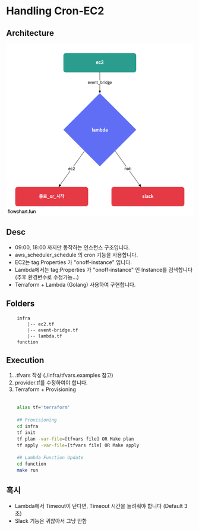 # Handling Cron-EC2

## Architecture

![archi](./public/archi.png)

## Desc

- 09:00, 18:00 까지만 동작하는 인스턴스 구조입니다.
- aws_scheduler_schedule 의 cron 기능을 사용합니다.
- EC2는 tag:Properties 가 "onoff-instance" 입니다.
- Lambda에서는 tag:Properties 가 "onoff-instance" 인 Instance를 검색합니다 (추후 환경변수로 수정가능...)
- Terraform + Lambda (Golang) 사용하여 구현합니다.

## Folders

```
    infra
        |-- ec2.tf
        |-- event-bridge.tf
        |-- lambda.tf
    function
```

## Execution

1. .tfvars 작성 (./infra/tfvars.examples 참고)
2. provider.tf를 수정하여야 합니다.
3. Terraform + Provisioning

```sh

    alias tf='terraform'

    ## Provisioning
    cd infra
    tf init
    tf plan -var-file=[tfvars file] OR Make plan
    tf apply -var-file=[tfvars file] OR Make apply

    ## Lambda Function Update
    cd function
    make run
```

## 혹시

- Lambda에서 Timeout이 난다면, Timeout 시간을 늘려줘야 합니다 (Default 3초)
- Slack 기능은 귀찮아서 그냥 안함
